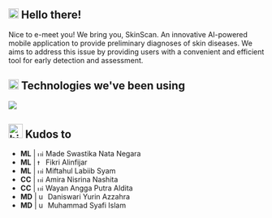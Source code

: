 <h2><img src="https://user-images.githubusercontent.com/1303154/88677602-1635ba80-d120-11ea-84d8-d263ba5fc3c0.gif" width="20px" alt="hi"> Hello there!</h2>
Nice to e-meet you! We bring you, SkinScan. An innovative AI-powered mobile application to provide preliminary diagnoses of skin diseases. We aims to address this issue by providing users with a convenient and efficient tool for early detection and assessment.

<h2><img src="https://user-images.githubusercontent.com/74038190/216122041-518ac897-8d92-4c6b-9b3f-ca01dcaf38ee.png" width="20px" alt="hi"> Technologies we've been using</h2>
<img src="https://skillicons.dev/icons?i=git,github,figma,kotlin,androidstudio,python,tensorflow,bash,nodejs,yarn,expressjs,typescript,prisma,postman,docker,postgresql,supabase,gcp&theme=dark&perline=11" />

<h2><img src="https://camo.githubusercontent.com/870d765b5c096038f097185a0ffa08df4011c0491b8039f3a7d5eeebf4d82c7e/68747470733a2f2f6d656469612e67697068792e636f6d2f6d656469612f57556c706c634d704f43456d5447427442572f67697068792e676966" width="28px" alt="hi"> Kudos to</h2>

- **ML** |  <img src="https://upload.wikimedia.org/wikipedia/id/thumb/0/0f/Makara_of_Universitas_Indonesia.svg/1200px-Makara_of_Universitas_Indonesia.svg.png" width="12px" alt="ui"> Made Swastika Nata Negara
- **ML** | <img src="https://upload.wikimedia.org/wikipedia/commons/0/03/Logo_Telkom_University_potrait.png" width="12px" alt="telkom"> Fikri Alinfijar
- **ML** | <img src="https://upload.wikimedia.org/wikipedia/id/b/bd/Logo-Resmi-Unhas-1.png" width="12px" alt="ui"> Miftahul Labiib Syam
- **CC** |  <img src="https://upload.wikimedia.org/wikipedia/id/thumb/0/0f/Makara_of_Universitas_Indonesia.svg/1200px-Makara_of_Universitas_Indonesia.svg.png" width="12px" alt="ui"> Amira Nisrina Nashita
- **CC** |  <img src="https://upload.wikimedia.org/wikipedia/id/thumb/0/0f/Makara_of_Universitas_Indonesia.svg/1200px-Makara_of_Universitas_Indonesia.svg.png" width="12px" alt="ui"> Wayan Angga Putra Aldita
- **MD** | <img src="https://upload.wikimedia.org/wikipedia/commons/thumb/b/bb/Logo_Universitas_Brawijaya.svg/1200px-Logo_Universitas_Brawijaya.svg.png" width="14px" alt="ub"> Daniswari Yurin Azzahra
- **MD** | <img src="https://upload.wikimedia.org/wikipedia/commons/thumb/b/bb/Logo_Universitas_Brawijaya.svg/1200px-Logo_Universitas_Brawijaya.svg.png" width="14px" alt="ub"> Muhammad Syafi Islam
